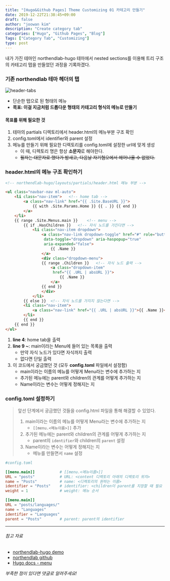 ```yaml
---
title: "[Hugo&Github Pages] Theme Customizing 01 카테고리 만들기"
date: 2019-12-22T21:38:45+09:00
draft: false
author: "joowan kim"
description: "Create category tab"
categories: ["Hugo", "Github Pages", "Blog"]
Tags: ["Category Tab", "Customizing"]
type: post
---
```


내가 가진 테마인 northendlab-hugo 테마에서 nested sections를 이용해 트리 구조의 카테고리 탭을 만들었던 과정을 기록하겠다.

### 기존 northendlab 테마 헤더의 탭
![header-tabs](/images/post/hugo/header-tabs.png#center100)
* 단순한 탭으로 된 형태의 메뉴
* **목표: 이걸 지금처럼 드롭다운 형태의 카테고리 형식의 메뉴로 만들기**

#### 목표를 위해 필요한 것
1. 테마의 partials 디렉토리에서 header.html의 메뉴부분 구조 확인
1. config.toml에서 identifier와 parent 설정
1. 메뉴를 만들기 위해 필요한 디렉토리를 config.toml에 설정한 url에 맞게 생성
    * 이 때, 디렉토리 명은 항상 **소문자**로 해야한다.
    * ~~필자는 대문자로 했다가 밤새고, 다음날 자기혐오에서 헤어나올 수 없었다.~~

### header.html의 메뉴 구조 확인하기
```html {hl_lines=[4, 9, 10, 18, 26, 27]}
<!-- northendlab-hugo/layouts/partials/header.html 메뉴 부분 -->

<ul class="navbar-nav ml-auto">
    <li class="nav-item">   <!-- home tab -->
        <a class="nav-link" href="{{ .Site.BaseURL }}">
            {{ with .Site.Params.Home }} {{ . }} {{ end }}
        </a>
    </li>
    {{ range .Site.Menus.main }}    <!-- menu -->
        {{ if .HasChildren }}   <!-- 자식 노드를 가진다면 -->
            <li class="nav-item dropdown">
                <a class="nav-link dropdown-toggle" href="#" role="button" 
                 data-toggle="dropdown" aria-haspopup="true" 
                 aria-expanded="false">
                    {{ .Name }}
                </a>
                <div class="dropdown-menu">
                {{ range .Children }}   <!-- 자식 노드 출력 -->
                    <a class="dropdown-item" 
                     href="{{ .URL | absURL }}">
                        {{ .Name }}
                    </a>
                {{ end }}
                </div>
            </li>
        {{ else }}  <!-- 자식 노드를 가지지 않는다면 -->
        <li class="nav-item">
            <a class="nav-link" href="{{ .URL | absURL }}">{{ .Name }}</a>
        </li>
        {{ end }}
    {{ end }}
</ul>
```
1. **line 4**: home tab을 출력
1. **line 9 ~**: main이라는 Menu에 들어 있는 목록을 출력
    * 만약 자식 노드가 있다면 자식까지 출력
    * 없다면 단일 출력
1. 이 코드에서 궁금했던 것 (모두 **config.toml** 파일에서 설정함)
    * main이라는 이름의 메뉴를 어떻게 Menu라는 변수에 추가하는 지
    * 추가된 메뉴에는 parent와 children의 관계를 어떻게 추가하는 지
    * Name이라는 변수는 어떻게 정해지는 지
    
### config.toml 설정하기
> 앞선 단계에서 궁금했던 것들을 config.html 파일을 통해 해결할 수 있었다.
> 1. main이라는 이름의 메뉴를 어떻게 Menu라는 변수에 추가하는 지
>    * `[[menu.<메뉴이름>]]` 추가
> 1. 추가된 메뉴에는 parent와 children의 관계를 어떻게 추가하는 지
>    * parent의 `identifier`와 children의 `parent` 설정
> 1. Name이라는 변수는 어떻게 정해지는 지
>    * 메뉴를 만들면서 `name` 설정

```config.toml
#config.toml

[[menu.main]]           # [[menu.<메뉴이름>]]
URL = "posts"           # URL: <content 디렉토리 아래의 디렉토리 위치>
name = "Posts"          # name: <디렉토리의 원하는 이름>
identifier = "Posts"    # identifier: <children이 parent를 지정할 때 필요
weight = 1              # weight: 메뉴 순서

[[menu.main]]
URL = "posts/languages/"
name = "Languages"
identifier = "Languages"
parent = "Posts"        # parent: parent의 identifier 
```

---
###### 참고 자료
- [northendlab-hugo demo](https://themes.gohugo.io/theme/northendlab-hugo/)
- [northendlab github](https://github.com/themefisher/northendlab-hugo)
- [Hugo docs - menu](https://gohugo.io/content-management/menus/)

*부족한 점이 있다면 댓글로 알려주세요!*
